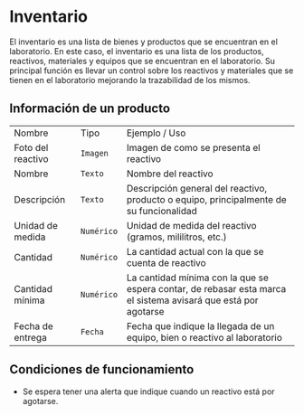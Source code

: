 # Inventario

El inventario es una lista de bienes y productos que se encuentran en el laboratorio. En este caso,
el inventario es una lista de los productos, reactivos, materiales y equipos que se encuentran en el laboratorio.
Su principal función es llevar un control sobre los reactivos y materiales que se tienen en el laboratorio mejorando
la trazabilidad de los mismos.

## Información de un producto

<table>
<tr>
<td>Nombre</td>
<td>Tipo</td>
<td>Ejemplo / Uso</td>
</tr>

<tr>
<td>Foto del reactivo</td>
<td><code>Imagen</code></td>
<td>Imagen de como se presenta el reactivo</td>
</tr>

<tr>
<td>Nombre</td>
<td><code>Texto</code></td>
<td>Nombre del reactivo</td>
</tr>

<tr>
<td>Descripción</td>
<td><code>Texto</code></td>
<td>Descripción general del reactivo, producto o equipo, principalmente de su funcionalidad</td>
</tr>

<tr>
<td>Unidad de medida</td>
<td><code>Numérico</code></td>
<td>Unidad de medida del reactivo (gramos, mililitros, etc.)</td>
</tr>

<tr>
<td>Cantidad</td>
<td><code>Numérico</code></td>
<td>La cantidad actual con la que se cuenta de reactivo</td>
</tr>

<tr>
<td>Cantidad mínima</td>
<td><code>Numérico</code></td>
<td>La cantidad mínima con la que se espera contar, de rebasar esta marca el sistema avisará que está por agotarse</td>
</tr>

<tr>
<td>Fecha de entrega</td>
<td><code>Fecha</code></td>
<td>Fecha que indique la llegada de un equipo, bien o reactivo al laboratorio</td>
</tr>
</table>

## Condiciones de funcionamiento
- Se espera tener una alerta que indique cuando un reactivo está por agotarse.